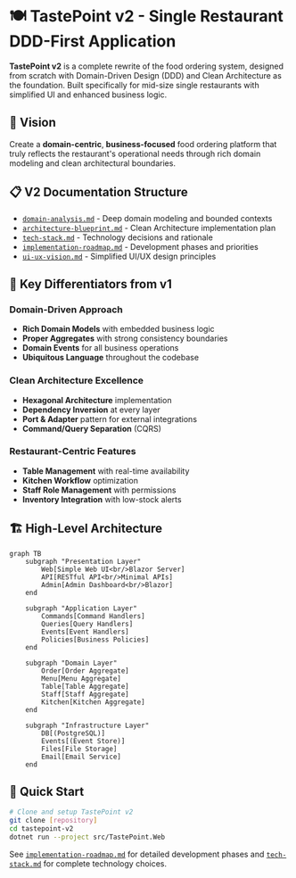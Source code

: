 # 🍽️ TastePoint v2 - Single Restaurant DDD-First Application

**TastePoint v2** is a complete rewrite of the food ordering system, designed from scratch with Domain-Driven Design (DDD) and Clean Architecture as the foundation. Built specifically for mid-size single restaurants with simplified UI and enhanced business logic.

## 🎯 Vision

Create a **domain-centric**, **business-focused** food ordering platform that truly reflects the restaurant's operational needs through rich domain modeling and clean architectural boundaries.

## 📋 V2 Documentation Structure

- [`domain-analysis.md`](./domain-analysis.md) - Deep domain modeling and bounded contexts
- [`architecture-blueprint.md`](./architecture-blueprint.md) - Clean Architecture implementation plan
- [`tech-stack.md`](./tech-stack.md) - Technology decisions and rationale
- [`implementation-roadmap.md`](./implementation-roadmap.md) - Development phases and priorities
- [`ui-ux-vision.md`](./ui-ux-vision.md) - Simplified UI/UX design principles

## 🎪 Key Differentiators from v1

### Domain-Driven Approach
- **Rich Domain Models** with embedded business logic
- **Proper Aggregates** with strong consistency boundaries  
- **Domain Events** for all business operations
- **Ubiquitous Language** throughout the codebase

### Clean Architecture Excellence
- **Hexagonal Architecture** implementation
- **Dependency Inversion** at every layer
- **Port & Adapter** pattern for external integrations
- **Command/Query Separation** (CQRS)

### Restaurant-Centric Features
- **Table Management** with real-time availability
- **Kitchen Workflow** optimization
- **Staff Role Management** with permissions
- **Inventory Integration** with low-stock alerts

## 🏗️ High-Level Architecture

```mermaid
graph TB
    subgraph "Presentation Layer"
        Web[Simple Web UI<br/>Blazor Server]
        API[RESTful API<br/>Minimal APIs]
        Admin[Admin Dashboard<br/>Blazor]
    end
    
    subgraph "Application Layer"
        Commands[Command Handlers]
        Queries[Query Handlers]
        Events[Event Handlers]
        Policies[Business Policies]
    end
    
    subgraph "Domain Layer"
        Order[Order Aggregate]
        Menu[Menu Aggregate]
        Table[Table Aggregate]
        Staff[Staff Aggregate]
        Kitchen[Kitchen Aggregate]
    end
    
    subgraph "Infrastructure Layer"
        DB[(PostgreSQL)]
        Events[(Event Store)]
        Files[File Storage]
        Email[Email Service]
    end
```

## 🚀 Quick Start

```bash
# Clone and setup TastePoint v2
git clone [repository]
cd tastepoint-v2
dotnet run --project src/TastePoint.Web
```

See [`implementation-roadmap.md`](./implementation-roadmap.md) for detailed development phases and [`tech-stack.md`](./tech-stack.md) for complete technology choices.
